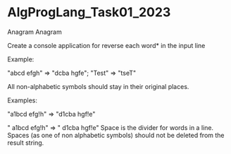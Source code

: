 # AlgProgLang_Task01_2023
Anagram
Anagram

Create a console application for reverse each word* in the input line

Example:

"abcd efgh" => "dcba hgfe"; "Test" => "tseT"

All non-alphabetic symbols should stay in their original places.

Examples:

"a1bcd efg!h" => "d1cba hgf!e"

" a1bcd efg!h" => " d1cba hgf!e"
Space is the divider for words in a line.
Spaces (as one of non alphabetic symbols) should not be deleted from the result string.
